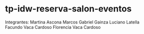 # tp-idw-reserva-salon-eventos

Integrantes:
Martina Ascona
Marcos Gabriel Gainza
Luciano Latella
Facundo Vaca Cardoso
Florencia Vaca Cardoso
